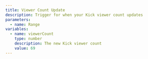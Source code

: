 ```yaml
---
title: Viewer Count Update
description: Trigger for when your Kick viewer count updates
parameters:
  - name: Range
variables:
  - name: viewerCount
    type: number
    description: The new Kick viewer count
    value: 69
---
```

